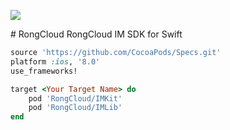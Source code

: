 <p>
<a href="http://cocoadocs.org/docsets/RongCloud"><img src="https://img.shields.io/cocoapods/v/RongCloud.svg?style=flat"></a>
</p>
# RongCloud
RongCloud IM SDK for Swift


```ruby
source 'https://github.com/CocoaPods/Specs.git'
platform :ios, '8.0'
use_frameworks!

target <Your Target Name> do
    pod 'RongCloud/IMKit'
    pod 'RongCloud/IMLib'
end
```



